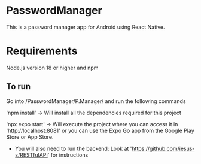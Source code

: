 # PasswordManager
This is a password manager app for Android using React Native. 

# Requirements
Node.js version 18 or higher and npm

## To run
Go into /PasswordManager/P.Manager/ and run the following commands

'npm install' -> Will install all the dependencies required for this project

'npx expo start' -> Will execute the project where you can access it in 'http://localhost:8081' or you can use the Expo Go app from the Google Play Store or App Store.  

* You will also need to run the backend: Look at 'https://github.com/iesus-s/RESTfulAPI' for instructions
